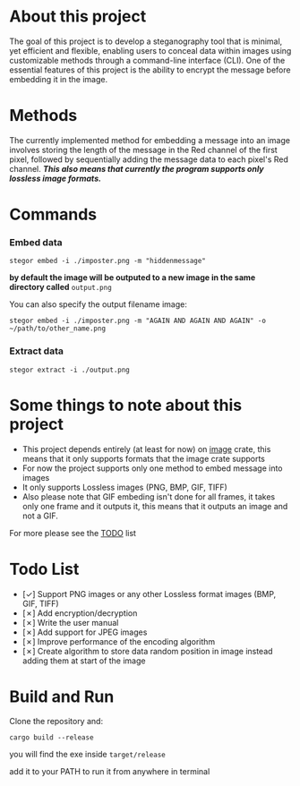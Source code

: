 # About this project
The goal of this project is to develop a steganography tool that is minimal, yet efficient and flexible, enabling users to conceal data within images using customizable methods through a command-line interface (CLI). One of the essential features of this project is the ability to encrypt the message before embedding it in the image.

# Methods
The currently implemented method for embedding a message into an image involves storing the length of the message in the Red channel of the first pixel, followed by sequentially adding the message data to each pixel's Red channel.
***This also means that currently the program supports only lossless image formats.***

# Commands

### Embed data
```
stegor embed -i ./imposter.png -m "hiddenmessage"
```
**by default the image will be outputed to a new image in the same directory called** `output.png`

You can also specify the output filename image:
```
stegor embed -i ./imposter.png -m "AGAIN AND AGAIN AND AGAIN" -o ~/path/to/other_name.png
```

### Extract data
```
stegor extract -i ./output.png
```

# Some things to note about this project
- This project depends entirely (at least for now) on [image](https://crates.io/crates/image)  crate, this means that it only supports formats that the image crate supports
- For now the project supports only one method to embed message into images
- It only supports Lossless images (PNG, BMP, GIF, TIFF)
- Also please note that GIF embeding isn't done for all frames, it takes only one frame and it outputs it, this means that it outputs an image and not a GIF.

For more please see the [TODO](#todo-list) list

# Todo List

- [✓] Support PNG images or any other Lossless format images (BMP, GIF, TIFF)
- [✗] Add encryption/decryption
- [✗] Write the user manual
- [✗] Add support for JPEG images
- [✗] Improve performance of the encoding algorithm
- [✗] Create algorithm to store data random position in image instead adding them at start of the image

# Build and Run

Clone the repository and:

```
cargo build --release
```

you will find the exe inside `target/release`

add it to your PATH to run it from anywhere in terminal